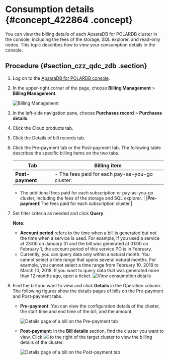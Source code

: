 # Consumption details {#concept_422864 .concept}

You can view the billing details of each ApsaraDB for POLARDB cluster in the console, including the fees of the storage, SQL explorer, and read-only nodes. This topic describes how to view your consumption details in the console.

## Procedure {#section_czz_qdc_zdb .section}

1.  Log on to the [ApsaraDB for POLARDB console](https://polardb.console.aliyun.com).
2.  In the upper-right corner of the page, choose **Billing Management** \> **Billing Management**.

    ![Billing Management](http://static-aliyun-doc.oss-cn-hangzhou.aliyuncs.com/assets/img/341813/156629497748678_en-US.png)

3.  In the left-side navigation pane, choose **Purchases record** \> **Purchases details**.
4.  Click the Cloud products tab.
5.  Click the Details of bill records tab.
6.  Click the Pre-payment tab or the Post-payment tab. The following table describes the specific billing items on the two tabs.

    |Tab|Billing item|
    |---|------------|
    |**Post-payment**|     -   The fees paid for each pay-as-you-go cluster.
    -   The additional fees paid for each subscription or pay-as-you-go cluster, including the fees of the storage and SQL explorer.
 |
    |**Pre-payment**|The fees paid for each subscription cluster.|

7.  Set filter criteria as needed and click **Query**.

    **Note:** 

    -   **Account period** refers to the time when a bill is generated but not the time when a service is used. For example, if you used a service at 23:00 on January 31 and the bill was generated at 01:00 on February 1, the account period of this service PO is in February.
    -   Currently, you can query data only within a natural month. You cannot select a time range that spans several natural months. For example, you cannot select a time range from February 10, 2018 to March 10, 2018. If you want to query data that was generated more than 12 months ago, open a ticket.
    ![View consumption details](http://static-aliyun-doc.oss-cn-hangzhou.aliyuncs.com/assets/img/341813/156629497748686_en-US.png)

8.  Find the bill you want to view and click **Details** in the Operation column. The following figures show the details pages of bills on the Pre-payment and Post-payment tabs.
    -   **Pre-payment**: You can view the configuration details of the cluster, the start time and end time of the bill, and the amount.

        ![Details page of a bill on the Pre-payment tab](http://static-aliyun-doc.oss-cn-hangzhou.aliyuncs.com/assets/img/341813/156629497748691_en-US.png)

    -   **Post-payment**: In the **Bill details** section, find the cluster you want to view. Click ![](http://static-aliyun-doc.oss-cn-hangzhou.aliyuncs.com/assets/img/341813/156629497748689_en-US.png) to the right of the target cluster to view the billing details of the cluster.

        ![Details page of a bill on the Post-payment tab](http://static-aliyun-doc.oss-cn-hangzhou.aliyuncs.com/assets/img/341813/156629497848693_en-US.png)


